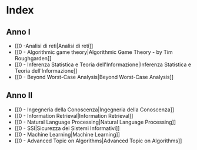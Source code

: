 # Index

## Anno I
- [[0 -Analisi di reti|Analisi di reti]]
- [[0 - Algorithmic game theory|Algorithmic Game Theory - by Tim Roughgarden]]
- [[0 - Inferenza Statistica e Teoria dell'Informazione|Inferenza Statistica e Teoria dell'Informazione]]
- [[0 - Beyond Worst-Case Analysis|Beyond Worst-Case Analysis]]

## Anno II
- [[0 - Ingegneria della Conoscenza|Ingegneria della Conoscenza]]
- [[0 - Information Retrieval|Information Retrieval]]
- [[0 - Natural Language Processing|Natural Language Processing]]
- [[0 - SSI|Sicurezza dei Sistemi Informativi]]
- [[0 - Machine Learning|Machine Learning]]
- [[0 - Advanced Topic on Algorithms|Advanced Topic on Algorithms]]